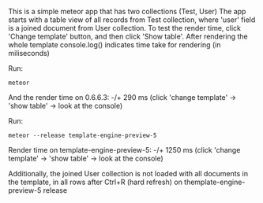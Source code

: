 This is a simple meteor app that has two collections (Test, User)
The app starts with a table view of all records from Test collection, where 'user' field is a joined document from User collection.
To test the render time, click 'Change template' button, and then click 'Show table'. After rendering the whole template console.log() indicates time take for rendering (in miliseconds)

Run:

	meteor
And the render time on 0.6.6.3: -/+ 290 ms (click 'change template' -> 'show table' -> look at the console)

Run:

	meteor --release template-engine-preview-5
Render time on template-engine-preview-5: -/+ 1250 ms (click 'change template' -> 'show table' -> look at the console)

Additionally, the joined User collection is not loaded with all documents in the template, in all rows after Ctrl+R (hard refresh) on themplate-engine-preview-5 release
